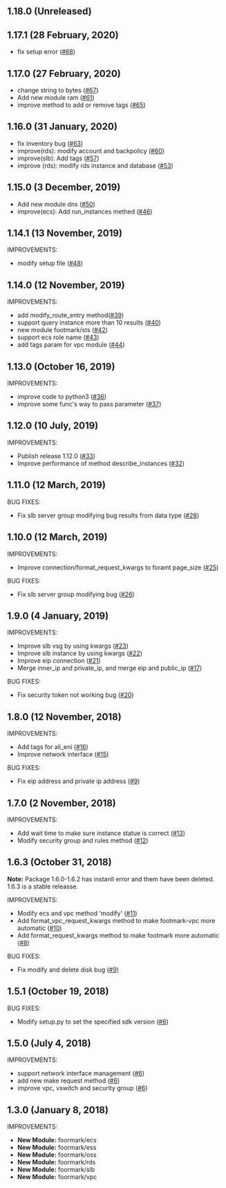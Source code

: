 ## 1.18.0 (Unreleased)

## 1.17.1 (28 February, 2020)
- fix setup error ([#68](https://github.com/alibaba/footmark/pull/68))

## 1.17.0 (27 February, 2020)
- change string to bytes ([#67](https://github.com/alibaba/footmark/pull/67))
- Add new module ram ([#61](https://github.com/alibaba/footmark/pull/61))
- improve method to add or remove tags ([#65](https://github.com/alibaba/footmark/pull/65))

## 1.16.0 (31 January, 2020)

- fix inventory bug ([#63](https://github.com/alibaba/footmark/pull/63))
- improve(rds): modify account and backpolicy ([#60](https://github.com/alibaba/footmark/pull/60))
- improve(slb): Add tags ([#57](https://github.com/alibaba/footmark/pull/57))
- improve (rds): modify rds instance and database ([#53](https://github.com/alibaba/footmark/pull/53))

## 1.15.0 (3 December, 2019)

- Add new module dns ([#50](https://github.com/alibaba/footmark/pull/50))
- improve(ecs): Add run_instances methed ([#46](https://github.com/alibaba/footmark/pull/46))

## 1.14.1 (13 November, 2019)

IMPROVEMENTS:
- modify setup file ([#48](https://github.com/alibaba/footmark/pull/48))

## 1.14.0 (12 November, 2019)
IMPROVEMENTS:

- add modify_route_entry method([#39](https://github.com/alibaba/footmark/pull/39))
- support query instance more than 10 results ([#40](https://github.com/alibaba/footmark/pull/40))
- new module footmark/sts ([#42](https://github.com/alibaba/ansible-provider/pull/42))
- support ecs role name ([#43](https://github.com/alibaba/ansible-provider/pull/43))
- add tags param for vpc module ([#44](https://github.com/alibaba/ansible-provider/pull/44))

## 1.13.0 (October 16, 2019)
IMPROVEMENTS:

- improve code to python3 ([#36](https://github.com/alibaba/footmark/pull/36))
- improve some func's way to pass parameter ([#37](https://github.com/alibaba/footmark/pull/37))

## 1.12.0 (10 July, 2019)

IMPROVEMENTS:

- Publish release 1.12.0 ([#33](https://github.com/alibaba/footmark/pull/33))
- Improve performance of method describe_instances ([#32](https://github.com/alibaba/footmark/pull/32))

## 1.11.0 (12 March, 2019)

BUG FIXES:

- Fix slb server group modifying bug results from data type ([#28](https://github.com/alibaba/footmark/pull/28))

## 1.10.0 (12 March, 2019)

IMPROVEMENTS:

- Improve connection/format_request_kwargs to foramt page_size ([#25](https://github.com/alibaba/footmark/pull/25))

BUG FIXES:

- Fix slb server group modifying bug ([#26](https://github.com/alibaba/footmark/pull/26))

## 1.9.0 (4 January, 2019)

IMPROVEMENTS:

- Improve slb vsg by using kwargs ([#23](https://github.com/alibaba/footmark/pull/23))
- Improve slb instance by using kwargs ([#22](https://github.com/alibaba/footmark/pull/22))
- Improve eip connection ([#21](https://github.com/alibaba/footmark/pull/21))
- Merge inner_ip and private_ip, and merge eip and public_ip ([#17](https://github.com/alibaba/footmark/pull/17))

BUG FIXES:

- Fix security token not working bug ([#20](https://github.com/alibaba/footmark/pull/20))

## 1.8.0 (12 November, 2018)

IMPROVEMENTS:

- Add tags for ali_eni ([#16](https://github.com/alibaba/footmark/pull/16))
- Improve network interface ([#15](https://github.com/alibaba/footmark/pull/15))

BUG FIXES:

- Fix eip address and private ip address ([#9](https://github.com/alibaba/footmark/pull/17))

## 1.7.0 (2 November, 2018)

IMPROVEMENTS:

- Add wait time to make sure instance statue is correct ([#13](https://github.com/alibaba/footmark/pull/13))
- Modify security group and rules method ([#12](https://github.com/alibaba/footmark/pull/12))

## 1.6.3 (October 31, 2018)

**Note:** Package 1.6.0-1.6.2 has instanll error and them have been deleted. 1.6.3 is a stable releasse.

IMPROVEMENTS:

- Modify ecs and vpc method 'modify' ([#11](https://github.com/alibaba/footmark/pull/11))
- Add format_vpc_request_kwargs method to make footmark-vpc more automatic ([#10](https://github.com/alibaba/footmark/pull/10))
- Add format_request_kwargs method to make footmark more automatic ([#8](https://github.com/alibaba/footmark/pull/8))

BUG FIXES:

- Fix modify and delete disk bug ([#9](https://github.com/alibaba/footmark/pull/9))

## 1.5.1 (October 19, 2018)

BUG FIXES:

  * Modify setup.py to set the specified sdk version ([#6](https://github.com/alibaba/footmark/pull/6))

## 1.5.0 (July 4, 2018)

IMPROVEMENTS:

  * support network interface management ([#6](https://github.com/alibaba/footmark/pull/6))
  * add new make request method ([#6](https://github.com/alibaba/footmark/pull/6))
  * improve vpc, vswitch and security group ([#6](https://github.com/alibaba/footmark/pull/6))

## 1.3.0 (January 8, 2018)

IMPROVEMENTS:

  * **New Module:** foormark/ecs
  * **New Module:** foormark/ess
  * **New Module:** foormark/oss
  * **New Module:** foormark/rds
  * **New Module:** foormark/slb
  * **New Module:** foormark/vpc
